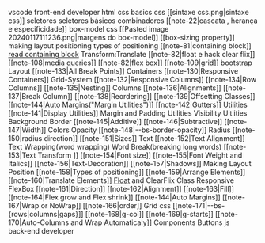 
vscode
front-end developer
	html
	css
		basics css
			   [[sintaxe css.png|sintaxe css]]
			   seletores
				   seletores básicos
				   combinadores
			   [[note-22|cascata , herança e especificidade]]
		box-model css
				[[Pasted image 20240117111236.png|margens do box-model]]
				[[box-sizing property]]
		making layout
			 positioning
				 types of positioning
				 [[note-81|containing block]]
					 [read containing block](https://developer.mozilla.org/en-US/docs/Web/CSS/Containing_block) 
				 Transform:Translate
			 [[note-82|float e hack clear flix]]
			 [[note-108|media queries]]
			 [[note-82|flex box]]
			 [[note-109|grid]]
	bootstrap
		Layout
			[[note-133|All Break Points]]
			Containers
				[[note-130|Responsive Containers]]
			Grid-System
				[[note-132|Responsive Columns]]
				[[note-134|Row Columns]]
				[[note-135|Nesting]]
			Columns
				[[note-136|Alignments]]
				[[note-137|Break Column]]
				[[note-138|Reordering]]
				[[note-139|Offsetting Classes]]
				[[note-144|Auto Margins("Margin Utilities")]] 
			[[note-142|Gutters]]
		Utilities
			[[note-141|Display Utilities]] 
			Margin and Padding Utilities
			Visibility Uitlities
			Background
			Border
				[[note-145|Additive]]
				[[note-146|Subtractive]]
				[[note-147|Width]]
				Colors
				Opacity
					[[note-148|--bs-border-opacity]]
				Radius
					[[note-150|radius direction]]
					[[note-151|Sizes]]
			Text
				[[note-152|Text Alignment]]
				Text Wrapping(word wrapping)
				Word Break(breaking long words)
				[[note-153|Text Transform ]]
				[[note-154|Font size]] 
				[[note-155|Font Weight and Italics]]
				[[note-156|Text-Decoration]]
			[[note-157|Shadows]]
		Making Layout
			Position
				[[note-158|Types of positioning]]
				[[note-159|Arrange Elements]]
				[[note-160|Translate Elements]]
			[Float](https://getbootstrap.com/docs/5.3/utilities/float/) and ClearFlix Class
				Responsive
			FlexBox
				[[note-161|Direction]] 
				[[note-162|Alignment]]
				[[note-163|Fill]]
				[[note-164|Flex grow and Flex shrink]]
				[[note-144|Auto Margins]] 
				[[note-167|Wrap or NoWrap]]
				[[note-166|order]]
			Grid css
				[[note-171|--bs-{rows|columns|gaps}]]
				[[note-168|g-col]]
				[[note-169|g-starts]]
				[[note-170|Auto-Columns and Wrap Automaticaly]]
		Components
			Buttons
	js	
back-end developer

